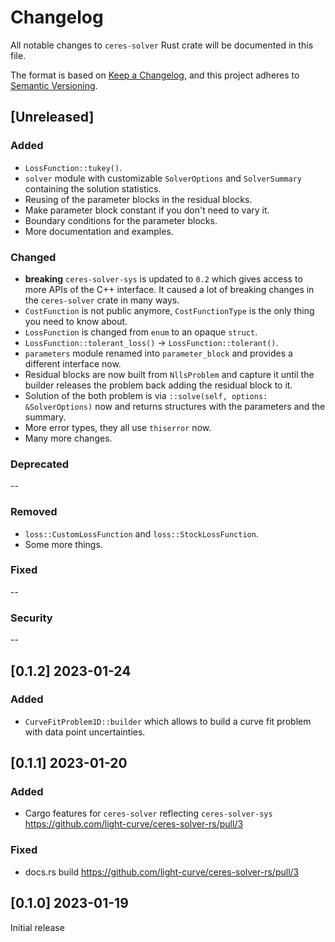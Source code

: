 # Changelog

All notable changes to `ceres-solver` Rust crate will be documented in this file.

The format is based on [Keep a Changelog](https://keepachangelog.com/en/1.0.0/),
and this project adheres to [Semantic Versioning](https://semver.org/spec/v2.0.0.html).

## [Unreleased]

### Added

- `LossFunction::tukey()`.
- `solver` module with customizable `SolverOptions` and `SolverSummary` containing the solution statistics.
- Reusing of the parameter blocks in the residual blocks.
- Make parameter block constant if you don't need to vary it.
- Boundary conditions for the parameter blocks.
- More documentation and examples.

### Changed

- **breaking** `ceres-solver-sys` is updated to `0.2` which gives access to more APIs of the C++ interface. It caused a lot of breaking changes in the `ceres-solver` crate in many ways.
- `CostFunction` is not public anymore, `CostFunctionType` is the only thing you need to know about.
- `LossFunction` is changed from `enum` to an opaque `struct`.
- `LossFunction::tolerant_loss()` -> `LossFunction::tolerant()`.
- `parameters` module renamed into `parameter_block` and provides a different interface now.
- Residual blocks are now built from `NllsProblem` and capture it until the builder releases the problem back adding the residual block to it.
- Solution of the both problem is via `::solve(self, options: &SolverOptions)` now and returns structures with the parameters and the summary.
- More error types, they all use `thiserror` now.
- Many more changes.

### Deprecated

--

### Removed

- `loss::CustomLossFunction` and `loss::StockLossFunction`.
- Some more things.

### Fixed

--

### Security

--

## [0.1.2] 2023-01-24

### Added

- `CurveFitProblem1D::builder` which allows to build a curve fit problem with data point uncertainties.

## [0.1.1] 2023-01-20

### Added

- Cargo features for `ceres-solver` reflecting `ceres-solver-sys` https://github.com/light-curve/ceres-solver-rs/pull/3


### Fixed

- docs.rs build https://github.com/light-curve/ceres-solver-rs/pull/3

## [0.1.0] 2023-01-19

Initial release
